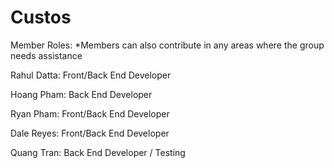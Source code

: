 # Custos




Member Roles:   *Members can also contribute in any areas where the group needs assistance

Rahul Datta: Front/Back End Developer

Hoang Pham: Back End Developer

Ryan Pham: Front/Back End Developer

Dale Reyes: Front/Back End Developer

Quang Tran: Back End Developer / Testing
